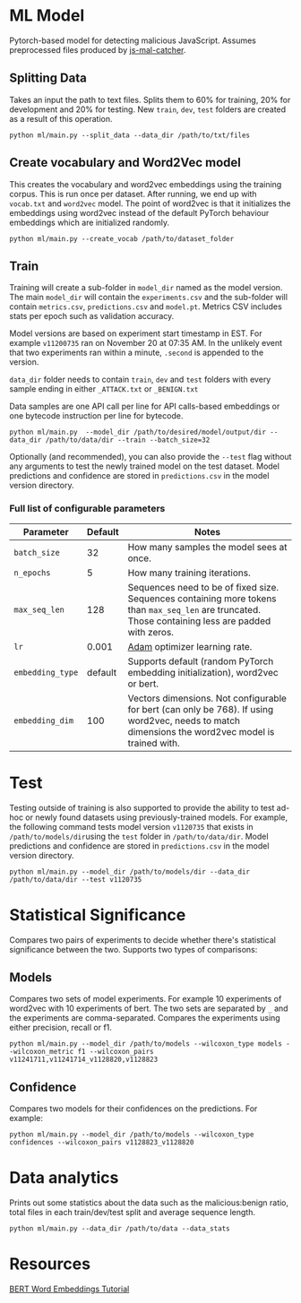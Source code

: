 # ML Model

Pytorch-based model for detecting malicious JavaScript. Assumes preprocessed files produced by [js-mal-catcher](https://github.com/crazyeights225/js-mal-catcher).

## Splitting Data

Takes an input the path to text files. Splits them to 60% for training, 20% for development and 20% for testing. New `train`, `dev`, `test` folders are created
as a result of this operation.

```commandline
python ml/main.py --split_data --data_dir /path/to/txt/files
```

## Create vocabulary and Word2Vec model

This creates the vocabulary and word2vec embeddings using the training corpus. This is run once per dataset. After running, we end up with `vocab.txt`
and `word2vec` model. The point of word2vec is that it initializes the embeddings using word2vec instead of the default PyTorch behaviour embeddings which are
initialized randomly.

```commandline
python ml/main.py --create_vocab /path/to/dataset_folder
```

## Train

Training will create a sub-folder in `model_dir` named as the model version. The main `model_dir` will contain the
`experiments.csv` and the sub-folder will contain `metrics.csv`, `predictions.csv` and `model.pt`. Metrics CSV includes stats per epoch such as validation
accuracy.

Model versions are based on experiment start timestamp in EST. For example `v11200735` ran on November 20 at 07:35 AM. In the unlikely event that two
experiments ran within a minute, `.second` is appended to the version.

`data_dir` folder needs to contain `train`, `dev` and `test` folders with every sample ending in either `_ATTACK.txt`
or `_BENIGN.txt`

Data samples are one API call per line for API calls-based embeddings or one bytecode instruction per line for bytecode.

```commandline
python ml/main.py  --model_dir /path/to/desired/model/output/dir --data_dir /path/to/data/dir --train --batch_size=32
```

Optionally (and recommended), you can also provide the `--test` flag without any arguments to test the newly trained model on the test dataset. Model
predictions and confidence are stored in `predictions.csv` in the model version directory.

### Full list of configurable parameters

| Parameter | Default | Notes |
|---|---|---|
|`batch_size`|32|How many samples the model sees at once.|
|`n_epochs`|5|How many training iterations.|
|`max_seq_len`|128|Sequences need to be of fixed size. Sequences containing more tokens than `max_seq_len` are truncated. Those containing less are padded with zeros.|
|`lr`|0.001|[Adam](https://pytorch.org/docs/stable/generated/torch.optim.Adam.html) optimizer learning rate.|
|`embedding_type`|default|Supports default (random PyTorch embedding initialization), word2vec or bert.|
|`embedding_dim`|100|Vectors dimensions. Not configurable for bert (can only be 768). If using word2vec, needs to match dimensions the word2vec model is trained with.|

# Test

Testing outside of training is also supported to provide the ability to test ad-hoc or newly found datasets using previously-trained models. For example, the
following command tests model version `v1120735` that exists in
`/path/to/models/dir`using the `test` folder in `/path/to/data/dir`. Model predictions and confidence are stored in `predictions.csv` in the model version
directory.

```commandline
python ml/main.py --model_dir /path/to/models/dir --data_dir /path/to/data/dir --test v1120735
```

# Statistical Significance

Compares two pairs of experiments to decide whether there's statistical significance between the two. Supports two types of comparisons:

## Models

Compares two sets of model experiments. For example 10 experiments of word2vec with 10 experiments of bert. The two sets are separated by `_` and the
experiments are comma-separated. Compares the experiments using either precision, recall or f1.

```commandline
python ml/main.py --model_dir /path/to/models --wilcoxon_type models --wilcoxon_metric f1 --wilcoxon_pairs v11241711,v11241714_v1128820,v1128823
```

## Confidence

Compares two models for their confidences on the predictions. For example:

```commandline
python ml/main.py --model_dir /path/to/models --wilcoxon_type confidences --wilcoxon_pairs v1128823_v1128820
```

# Data analytics

Prints out some statistics about the data such as the malicious:benign ratio, total files in each train/dev/test split and average sequence length.

```commandline
python ml/main.py --data_dir /path/to/data --data_stats
```

# Resources

[BERT Word Embeddings Tutorial](https://mccormickml.com/2019/05/14/BERT-word-embeddings-tutorial/#why-bert-embeddings)
